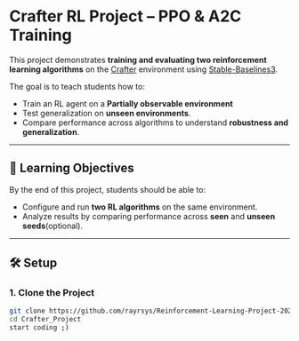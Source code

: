 # Crafter RL Project – PPO & A2C Training

This project demonstrates **training and evaluating two reinforcement learning algorithms** on the [Crafter](https://github.com/danijar/crafter) environment using [Stable-Baselines3](https://stable-baselines3.readthedocs.io/).

The goal is to teach students how to:
- Train an RL agent on a **Partially observable environment** 
- Test generalization on **unseen environments**.
- Compare performance across algorithms to understand **robustness and generalization**.

---

## 🧠 Learning Objectives

By the end of this project, students should be able to:
- Configure and run **two RL algorithms** on the same environment.
- Analyze results by comparing performance across **seen** and **unseen seeds**(optional).

---

## 🛠 Setup

### 1. Clone the Project
```bash
git clone https://github.com/rayrsys/Reinforcement-Learning-Project-2026-Crafter.git
cd Crafter_Project
start coding ;)

